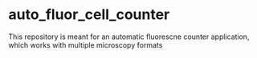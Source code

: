 # auto_fluor_cell_counter

This repository is meant for an automatic fluorescne counter application, which works with multiple microscopy formats
